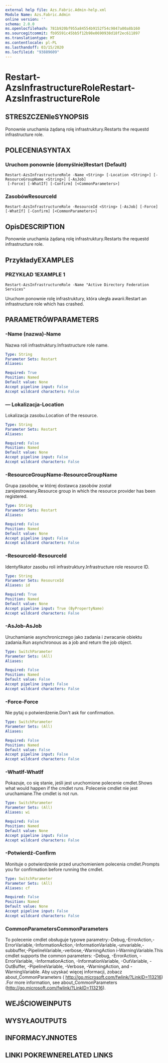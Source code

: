 ```yaml
---
external help file: Azs.Fabric.Admin-help.xml
Module Name: Azs.Fabric.Admin
online version: ''
schema: 2.0.0
ms.openlocfilehash: 781b920bf955a84554b9152f54c9847a00a8b160
ms.sourcegitcommit: fb95591c45bb5f12b98e0690938d18f2ec611897
ms.translationtype: MT
ms.contentlocale: pl-PL
ms.lasthandoff: 03/15/2020
ms.locfileid: "93889609"
---
```

# <span data-ttu-id="fd5c4-101">Restart-AzsInfrastructureRole</span><span class="sxs-lookup"><span data-stu-id="fd5c4-101">Restart-AzsInfrastructureRole</span></span>

## <span data-ttu-id="fd5c4-102">STRESZCZENIe</span><span class="sxs-lookup"><span data-stu-id="fd5c4-102">SYNOPSIS</span></span>
<span data-ttu-id="fd5c4-103">Ponownie uruchamia żądaną rolę infrastruktury.</span><span class="sxs-lookup"><span data-stu-id="fd5c4-103">Restarts the requestd infrastructure role.</span></span>

## <span data-ttu-id="fd5c4-104">POLECENIA</span><span class="sxs-lookup"><span data-stu-id="fd5c4-104">SYNTAX</span></span>

### <span data-ttu-id="fd5c4-105">Uruchom ponownie (domyślnie)</span><span class="sxs-lookup"><span data-stu-id="fd5c4-105">Restart (Default)</span></span>
```
Restart-AzsInfrastructureRole -Name <String> [-Location <String>] [-ResourceGroupName <String>] [-AsJob]
 [-Force] [-WhatIf] [-Confirm] [<CommonParameters>]
```

### <span data-ttu-id="fd5c4-106">Zasobów</span><span class="sxs-lookup"><span data-stu-id="fd5c4-106">ResourceId</span></span>
```
Restart-AzsInfrastructureRole -ResourceId <String> [-AsJob] [-Force] [-WhatIf] [-Confirm] [<CommonParameters>]
```

## <span data-ttu-id="fd5c4-107">Opis</span><span class="sxs-lookup"><span data-stu-id="fd5c4-107">DESCRIPTION</span></span>
<span data-ttu-id="fd5c4-108">Ponownie uruchamia żądaną rolę infrastruktury.</span><span class="sxs-lookup"><span data-stu-id="fd5c4-108">Restarts the requestd infrastructure role.</span></span>

## <span data-ttu-id="fd5c4-109">Przykłady</span><span class="sxs-lookup"><span data-stu-id="fd5c4-109">EXAMPLES</span></span>

### <span data-ttu-id="fd5c4-110">PRZYKŁAD 1</span><span class="sxs-lookup"><span data-stu-id="fd5c4-110">EXAMPLE 1</span></span>
```
Restart-AzsInfrastructureRole -Name "Active Directory Federation Services"
```

<span data-ttu-id="fd5c4-111">Uruchom ponownie rolę infrastruktury, która uległa awarii.</span><span class="sxs-lookup"><span data-stu-id="fd5c4-111">Restart an infrastructure role which has crashed.</span></span>

## <span data-ttu-id="fd5c4-112">PARAMETRÓW</span><span class="sxs-lookup"><span data-stu-id="fd5c4-112">PARAMETERS</span></span>

### <span data-ttu-id="fd5c4-113">-Name (nazwa)</span><span class="sxs-lookup"><span data-stu-id="fd5c4-113">-Name</span></span>
<span data-ttu-id="fd5c4-114">Nazwa roli infrastruktury.</span><span class="sxs-lookup"><span data-stu-id="fd5c4-114">Infrastructure role name.</span></span>

```yaml
Type: String
Parameter Sets: Restart
Aliases:

Required: True
Position: Named
Default value: None
Accept pipeline input: False
Accept wildcard characters: False
```

### <span data-ttu-id="fd5c4-115">— Lokalizacja</span><span class="sxs-lookup"><span data-stu-id="fd5c4-115">-Location</span></span>
<span data-ttu-id="fd5c4-116">Lokalizacja zasobu.</span><span class="sxs-lookup"><span data-stu-id="fd5c4-116">Location of the resource.</span></span>

```yaml
Type: String
Parameter Sets: Restart
Aliases:

Required: False
Position: Named
Default value: None
Accept pipeline input: False
Accept wildcard characters: False
```

### <span data-ttu-id="fd5c4-117">-ResourceGroupName</span><span class="sxs-lookup"><span data-stu-id="fd5c4-117">-ResourceGroupName</span></span>
<span data-ttu-id="fd5c4-118">Grupa zasobów, w której dostawca zasobów został zarejestrowany.</span><span class="sxs-lookup"><span data-stu-id="fd5c4-118">Resource group in which the resource provider has been registered.</span></span>

```yaml
Type: String
Parameter Sets: Restart
Aliases:

Required: False
Position: Named
Default value: None
Accept pipeline input: False
Accept wildcard characters: False
```

### <span data-ttu-id="fd5c4-119">-ResourceId</span><span class="sxs-lookup"><span data-stu-id="fd5c4-119">-ResourceId</span></span>
<span data-ttu-id="fd5c4-120">Identyfikator zasobu roli infrastruktury.</span><span class="sxs-lookup"><span data-stu-id="fd5c4-120">Infrastructure role resource ID.</span></span>

```yaml
Type: String
Parameter Sets: ResourceId
Aliases: id

Required: True
Position: Named
Default value: None
Accept pipeline input: True (ByPropertyName)
Accept wildcard characters: False
```

### <span data-ttu-id="fd5c4-121">-AsJob</span><span class="sxs-lookup"><span data-stu-id="fd5c4-121">-AsJob</span></span>
<span data-ttu-id="fd5c4-122">Uruchamianie asynchronicznego jako zadania i zwracanie obiektu zadania.</span><span class="sxs-lookup"><span data-stu-id="fd5c4-122">Run asynchronous as a job and return the job object.</span></span>

```yaml
Type: SwitchParameter
Parameter Sets: (All)
Aliases:

Required: False
Position: Named
Default value: False
Accept pipeline input: False
Accept wildcard characters: False
```

### <span data-ttu-id="fd5c4-123">-Force</span><span class="sxs-lookup"><span data-stu-id="fd5c4-123">-Force</span></span>
<span data-ttu-id="fd5c4-124">Nie pytaj o potwierdzenie.</span><span class="sxs-lookup"><span data-stu-id="fd5c4-124">Don't ask for confirmation.</span></span>

```yaml
Type: SwitchParameter
Parameter Sets: (All)
Aliases:

Required: False
Position: Named
Default value: False
Accept pipeline input: False
Accept wildcard characters: False
```

### <span data-ttu-id="fd5c4-125">-WhatIf</span><span class="sxs-lookup"><span data-stu-id="fd5c4-125">-WhatIf</span></span>
<span data-ttu-id="fd5c4-126">Pokazuje, co się stanie, jeśli jest uruchomione polecenie cmdlet.</span><span class="sxs-lookup"><span data-stu-id="fd5c4-126">Shows what would happen if the cmdlet runs.</span></span>
<span data-ttu-id="fd5c4-127">Polecenie cmdlet nie jest uruchamiane.</span><span class="sxs-lookup"><span data-stu-id="fd5c4-127">The cmdlet is not run.</span></span>

```yaml
Type: SwitchParameter
Parameter Sets: (All)
Aliases: wi

Required: False
Position: Named
Default value: None
Accept pipeline input: False
Accept wildcard characters: False
```

### <span data-ttu-id="fd5c4-128">-Potwierdź</span><span class="sxs-lookup"><span data-stu-id="fd5c4-128">-Confirm</span></span>
<span data-ttu-id="fd5c4-129">Monituje o potwierdzenie przed uruchomieniem polecenia cmdlet.</span><span class="sxs-lookup"><span data-stu-id="fd5c4-129">Prompts you for confirmation before running the cmdlet.</span></span>

```yaml
Type: SwitchParameter
Parameter Sets: (All)
Aliases: cf

Required: False
Position: Named
Default value: None
Accept pipeline input: False
Accept wildcard characters: False
```

### <span data-ttu-id="fd5c4-130">CommonParameters</span><span class="sxs-lookup"><span data-stu-id="fd5c4-130">CommonParameters</span></span>
<span data-ttu-id="fd5c4-131">To polecenie cmdlet obsługuje typowe parametry:-Debug,-ErrorAction,-ErrorVariable,-InformationAction,-InformationVariable,-unvariable,-subbuffer,-PipelineVariable,-verbose,-WarningAction i-WarningVariable.</span><span class="sxs-lookup"><span data-stu-id="fd5c4-131">This cmdlet supports the common parameters: -Debug, -ErrorAction, -ErrorVariable, -InformationAction, -InformationVariable, -OutVariable, -OutBuffer, -PipelineVariable, -Verbose, -WarningAction, and -WarningVariable.</span></span> <span data-ttu-id="fd5c4-132">Aby uzyskać więcej informacji, zobacz about_CommonParameters ( http://go.microsoft.com/fwlink/?LinkID=113216) .</span><span class="sxs-lookup"><span data-stu-id="fd5c4-132">For more information, see about_CommonParameters (http://go.microsoft.com/fwlink/?LinkID=113216).</span></span>

## <span data-ttu-id="fd5c4-133">WEJŚCIOWE</span><span class="sxs-lookup"><span data-stu-id="fd5c4-133">INPUTS</span></span>

## <span data-ttu-id="fd5c4-134">WYSYŁA</span><span class="sxs-lookup"><span data-stu-id="fd5c4-134">OUTPUTS</span></span>

## <span data-ttu-id="fd5c4-135">INFORMACYJN</span><span class="sxs-lookup"><span data-stu-id="fd5c4-135">NOTES</span></span>

## <span data-ttu-id="fd5c4-136">LINKI POKREWNE</span><span class="sxs-lookup"><span data-stu-id="fd5c4-136">RELATED LINKS</span></span>
